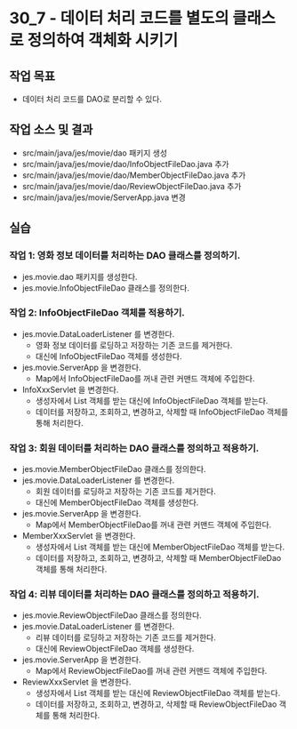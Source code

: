 # 30_7 - 데이터 처리 코드를 별도의 클래스로 정의하여 객체화 시키기

## 작업 목표

- 데이터 처리 코드를 DAO로 분리할 수 있다. 

## 작업 소스 및 결과

- src/main/java/jes/movie/dao 패키지 생성
- src/main/java/jes/movie/dao/InfoObjectFileDao.java 추가
- src/main/java/jes/movie/dao/MemberObjectFileDao.java 추가
- src/main/java/jes/movie/dao/ReviewObjectFileDao.java 추가
- src/main/java/jes/movie/ServerApp.java 변경

## 실습  

### 작업 1: 영화 정보 데이터를 처리하는 DAO 클래스를 정의하기.

- jes.movie.dao 패키지를 생성한다.
- jes.movie.InfoObjectFileDao 클래스를 정의한다.

### 작업 2: InfoObjectFileDao 객체를 적용하기.

- jes.movie.DataLoaderListener 를 변경한다.
  - 영화 정보 데이터를 로딩하고 저장하는 기존 코드를 제거한다.
  - 대신에 InfoObjectFileDao 객체를 생성한다.
- jes.movie.ServerApp 을 변경한다.
  - Map에서 InfoObjectFileDao를 꺼내 관련 커맨드 객체에 주입한다.
- InfoXxxServlet 을 변경한다.
  - 생성자에서 List 객체를 받는 대신에 InfoObjectFileDao 객체를 받는다.
  - 데이터를 저장하고, 조회하고, 변경하고, 삭제할 때 InfoObjectFileDao 객체를 통해 처리한다.
  
  
### 작업 3: 회원 데이터를 처리하는 DAO 클래스를 정의하고 적용하기.

- jes.movie.MemberObjectFileDao 클래스를 정의한다.
- jes.movie.DataLoaderListener 를 변경한다.
  - 회원 데이터를 로딩하고 저장하는 기존 코드를 제거한다.
  - 대신에 MemberObjectFileDao 객체를 생성한다.
- jes.movie.ServerApp 을 변경한다.
  - Map에서 MemberObjectFileDao를 꺼내 관련 커맨드 객체에 주입한다.
- MemberXxxServlet 을 변경한다.
  - 생성자에서 List 객체를 받는 대신에 MemberObjectFileDao 객체를 받는다.
  - 데이터를 저장하고, 조회하고, 변경하고, 삭제할 때 MemberObjectFileDao 객체를 통해 처리한다.
  
  
### 작업 4: 리뷰 데이터를 처리하는 DAO 클래스를 정의하고 적용하기.

- jes.movie.ReviewObjectFileDao 클래스를 정의한다.
- jes.movie.DataLoaderListener 를 변경한다.
  - 리뷰 데이터를 로딩하고 저장하는 기존 코드를 제거한다.
  - 대신에 ReviewObjectFileDao 객체를 생성한다.
- jes.movie.ServerApp 을 변경한다.
  - Map에서 ReviewObjectFileDao를 꺼내 관련 커맨드 객체에 주입한다.
- ReviewXxxServlet 을 변경한다.
  - 생성자에서 List 객체를 받는 대신에 ReviewObjectFileDao 객체를 받는다.
  - 데이터를 저장하고, 조회하고, 변경하고, 삭제할 때 ReviewObjectFileDao 객체를 통해 처리한다.
